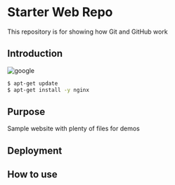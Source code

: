 # Starter Web Repo

This repository is for showing how Git and GitHub work

## Introduction
![google](https://www.google.com)
```bash
$ apt-get update
$ apt-get install -y nginx
```
## Purpose

Sample website with plenty of files for demos


## Deployment

## How to use